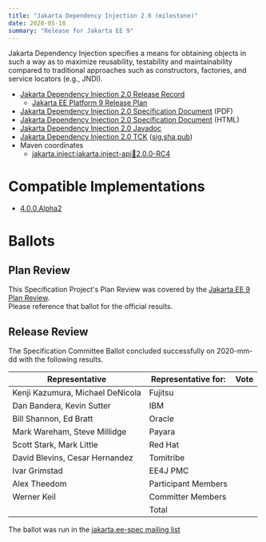 ```yaml
---
title: "Jakarta Dependency Injection 2.0 (milestone)"
date: 2020-05-18
summary: "Release for Jakarta EE 9"
---
```


Jakarta Dependency Injection specifies a means for obtaining objects in such a way as to maximize reusability, testability and maintainability compared to traditional approaches such as constructors, factories, and service locators (e.g., JNDI).

* [Jakarta Dependency Injection 2.0 Release Record]()
  * [Jakarta EE Platform 9 Release Plan](https://eclipse-ee4j.github.io/jakartaee-platform/jakartaee9/JakartaEE9ReleasePlan)
* [Jakarta Dependency Injection 2.0 Specification Document](./injection-spec-2.0.pdf) (PDF)
* [Jakarta Dependency Injection 2.0 Specification Document](./injection-spec-2.0.html) (HTML)
* [Jakarta Dependency Injection 2.0 Javadoc](./apidocs)
* [Jakarta Dependency Injection 2.0 TCK](https://download.eclipse.org/ee4j/cdi/jakarta.inject-tck-2.0.0.RC4-bin.tar.gz) ([sig](https://download.eclipse.org/ee4j/cdi/jakarta.inject-tck-2.0.0.RC4-bin.tar.gz.asc),[sha](),[pub]())
* Maven coordinates
  * [jakarta.inject:jakarta.inject-api:jar:2.0.0-RC4](https://repo.eclipse.org/content/repositories/maven_central/jakarta/inject/jakarta.inject-api/2.0.0-RC4/)


# Compatible Implementations

* [4.0.0.Alpha2](https://weld.cdi-spec.org/download/)

# Ballots

## Plan Review

[//]: # (For Jakarta EE 9, the Platform Plan Review covered 95% of the Specification Projects.  For those Projects, just use the following statement in this Plan Review section:)

This Specification Project's Plan Review was covered by the [Jakarta EE 9 Plan Review](https://jakarta.ee/specifications/platform/9/).  
Please reference that ballot for the official results.

[//]: # (If your Project was required to do a standalone Plan Review...  You'll need to perform an official Plan Review ballot and record the results here.)

## Release Review

The Specification Committee Ballot concluded successfully on 2020-mm-dd with the following results.

| Representative                                 | Representative for: | Vote |
|------------------------------------------------|---------------------|------|
| Kenji Kazumura, Michael DeNicola               | Fujitsu             |      |
| Dan Bandera, Kevin Sutter                      | IBM                 |      |
| Bill Shannon, Ed Bratt                         | Oracle              |      |
| Mark Wareham, Steve Millidge                   | Payara              |      |
| Scott Stark, Mark Little                       | Red Hat             |      |
| David Blevins, Cesar Hernandez                 | Tomitribe           |      |
| Ivar Grimstad                                  | EE4J PMC            |      |
| Alex Theedom                                   | Participant Members |      |
| Werner Keil                                    | Committer Members   |      |
|                                                | Total               |      |

The ballot was run in the [jakarta.ee-spec mailing list]()
